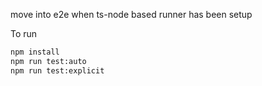 move into e2e when ts-node based runner has been setup

To run
```bash
npm install
npm run test:auto
npm run test:explicit
```
